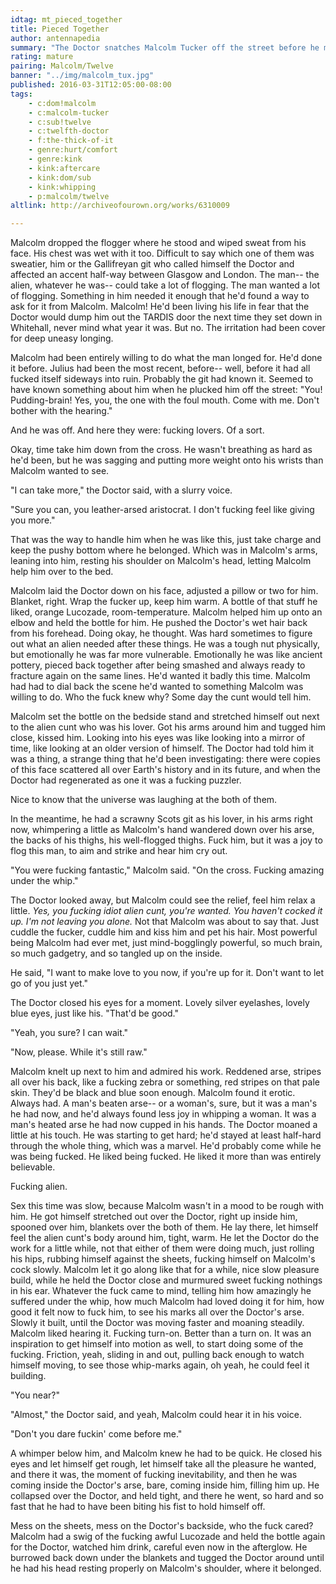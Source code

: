 ```yaml
---
idtag: mt_pieced_together
title: Pieced Together
author: antennapedia
summary: "The Doctor snatches Malcolm Tucker off the street before he makes his way to the Goolding inquiry hearing. Why? Fucked if Malcolm knows. Something to do with the copies of their shared face scattered across the universe. But while they're figuring that out, they've got a lot of time to fill."
rating: mature
pairing: Malcolm/Twelve
banner: "../img/malcolm_tux.jpg"
published: 2016-03-31T12:05:00-08:00
tags:
    - c:dom!malcolm
    - c:malcolm-tucker
    - c:sub!twelve
    - c:twelfth-doctor
    - f:the-thick-of-it
    - genre:hurt/comfort
    - genre:kink
    - kink:aftercare
    - kink:dom/sub
    - kink:whipping
    - p:malcolm/twelve
altlink: http://archiveofourown.org/works/6310009

---
```

Malcolm dropped the flogger where he stood and wiped sweat from his face. His chest was wet with it too. Difficult to say which one of them was sweatier, him or the Gallifreyan git who called himself the Doctor and affected an accent half-way between Glasgow and London. The man-- the alien, whatever he was-- could take a lot of flogging. The man wanted a lot of flogging. Something in him needed it enough that he'd found a way to ask for it from Malcolm. Malcolm! He'd been living his life in fear that the Doctor would dump him out the TARDIS door the next time they set down in Whitehall, never mind what year it was. But no. The irritation had been cover for deep uneasy longing.

Malcolm had been entirely willing to do what the man longed for. He'd done it before. Julius had been the most recent, before-- well, before it had all fucked itself sideways into ruin. Probably the git had known it. Seemed to have known something about him when he plucked him off the street: "You! Pudding-brain! Yes, you, the one with the foul mouth. Come with me. Don't bother with the hearing."

And he was off. And here they were: fucking lovers. Of a sort.

Okay, time take him down from the cross. He wasn't breathing as hard as he'd been, but he was sagging and putting more weight onto his wrists than Malcolm wanted to see.

"I can take more," the Doctor said, with a slurry voice.

"Sure you can, you leather-arsed aristocrat. I don't fucking feel like giving you more."

That was the way to handle him when he was like this, just take charge and keep the pushy bottom where he belonged. Which was in Malcolm's arms, leaning into him, resting his shoulder on Malcolm's head, letting Malcolm help him over to the bed.

Malcolm laid the Doctor down on his face, adjusted a pillow or two for him. Blanket, right. Wrap the fucker up, keep him warm. A bottle of that stuff he liked, orange Lucozade, room-temperature. Malcolm helped him up onto an elbow and held the bottle for him. He pushed the Doctor's wet hair back from his forehead. Doing okay, he thought. Was hard sometimes to figure out what an alien needed after these things. He was a tough nut physically, but emotionally he was far more vulnerable. Emotionally he was like ancient pottery, pieced back together after being smashed and always ready to fracture again on the same lines. He'd wanted it badly this time. Malcolm had had to dial back the scene he'd wanted to something Malcolm was willing to do. Who the fuck knew why? Some day the cunt would tell him.

Malcolm set the bottle on the bedside stand and stretched himself out next to the alien cunt who was his lover. Got his arms around him and tugged him close, kissed him. Looking into his eyes was like looking into a mirror of time, like looking at an older version of himself. The Doctor had told him it was a thing, a strange thing that he'd been investigating: there were copies of this face scattered all over Earth's history and in its future, and when the Doctor had regenerated as one it was a fucking puzzler.

Nice to know that the universe was laughing at the both of them.

In the meantime, he had a scrawny Scots git as his lover, in his arms right now, whimpering a little as Malcolm's hand wandered down over his arse, the backs of his thighs, his well-flogged thighs. Fuck him, but it was a joy to flog this man, to aim and strike and hear him cry out.

"You were fucking fantastic," Malcolm said. "On the cross. Fucking amazing under the whip."

The Doctor looked away, but Malcolm could see the relief, feel him relax a little. *Yes, you fucking idiot alien cunt, you're wanted. You haven't cocked it up. I'm not leaving you alone.* Not that Malcolm was about to say that. Just cuddle the fucker, cuddle him and kiss him and pet his hair. Most powerful being Malcolm had ever met, just mind-bogglingly powerful, so much brain, so much gadgetry, and so tangled up on the inside.

He said, "I want to make love to you now, if you're up for it. Don't want to let go of you just yet."

The Doctor closed his eyes for a moment. Lovely silver eyelashes, lovely blue eyes, just like his. "That'd be good."

"Yeah, you sure? I can wait."

"Now, please. While it's still raw."

Malcolm knelt up next to him and admired his work. Reddened arse, stripes all over his back, like a fucking zebra or something, red stripes on that pale skin. They'd be black and blue soon enough. Malcolm found it erotic. Always had. A man's beaten arse-- or a woman's, sure, but it was a man's he had now, and he'd always found less joy in whipping a woman. It was a man's heated arse he had now cupped in his hands. The Doctor moaned a little at his touch. He was starting to get hard; he'd stayed at least half-hard through the whole thing, which was a marvel. He'd probably come while he was being fucked. He liked being fucked. He liked it more than was entirely believable.

Fucking alien.

Sex this time was slow, because Malcolm wasn't in a mood to be rough with him. He got himself stretched out over the Doctor, right up inside him, spooned over him, blankets over the both of them. He lay there, let himself feel the alien cunt's body around him, tight, warm. He let the Doctor do the work for a little while, not that either of them were doing much, just rolling his hips, rubbing himself against the sheets, fucking himself on Malcolm's cock slowly. Malcolm let it go along like that for a while, nice slow pleasure build, while he held the Doctor close and murmured sweet fucking nothings in his ear. Whatever the fuck came to mind, telling him how amazingly he suffered under the whip, how much Malcolm had loved doing it for him, how good it felt now to fuck him, to see his marks all over the Doctor's arse. Slowly it built, until the Doctor was moving faster and moaning steadily. Malcolm liked hearing it. Fucking turn-on. Better than a turn on. It was an inspiration to get himself into motion as well, to start doing some of the fucking. Friction, yeah, sliding in and out, pulling back enough to watch himself moving, to see those whip-marks again, oh yeah, he could feel it building.

"You near?"

"Almost," the Doctor said, and yeah, Malcolm could hear it in his voice.

"Don't you dare fuckin' come before me."

A whimper below him, and Malcolm knew he had to be quick. He closed his eyes and let himself get rough, let himself take all the pleasure he wanted, and there it was, the moment of fucking inevitability, and then he was coming inside the Doctor's arse, bare, coming inside him, filling him up. He collapsed over the Doctor, and held tight, and there he went, so hard and so fast that he had to have been biting his fist to hold himself off.

Mess on the sheets, mess on the Doctor's backside, who the fuck cared? Malcolm had a swig of the fucking awful Lucozade and held the bottle again for the Doctor, watched him drink, careful even now in the afterglow. He burrowed back down under the blankets and tugged the Doctor around until he had his head resting properly on Malcolm's shoulder, where it belonged.

